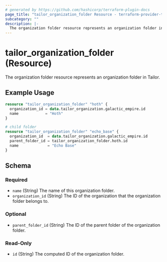 ```yaml
---
# generated by https://github.com/hashicorp/terraform-plugin-docs
page_title: "tailor_organization_folder Resource - terraform-provider-tailor"
subcategory: ""
description: |-
  The organization folder resource represents an organization folder in Tailor.
---
```


# tailor_organization_folder (Resource)

The organization folder resource represents an organization folder in Tailor.

## Example Usage

```terraform
resource "tailor_organization_folder" "hoth" {
  organization_id = data.tailor_organization.galactic_empire.id
  name            = "Hoth"
}

# child folder
resource "tailor_organization_folder" "echo_base" {
  organization_id  = data.tailor_organization.galactic_empire.id
  parent_folder_id = tailor_organization_folder.hoth.id
  name             = "Echo Base"
}
```

<!-- schema generated by tfplugindocs -->
## Schema

### Required

- `name` (String) The name of this organization folder.
- `organization_id` (String) The ID of the organization that the organization folder belongs to.

### Optional

- `parent_folder_id` (String) The ID of the parent folder of the organization folder.

### Read-Only

- `id` (String) The computed ID of the organization folder.
